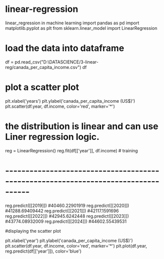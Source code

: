 # linear-regression
linear_regression  in machine learning
import pandas as pd
import matplotlib.pyplot as plt
from sklearn.linear_model import LinearRegression

# load the data into dataframe
df = pd.read_csv("D:\DATASCIENCE/3-linear-reg/canada_per_capita_income.csv")
df

# plot a scatter plot
plt.xlabel('years')
plt.ylabel('canada_per_capita_income (US$)')
plt.scatter(df.year, df.income, color='red', marker='*')

# the distribution is linear and can use Liner regression  logic.
reg = LinearRegression()
reg.fit(df[['year']], df.income)  # training



# ----------------------------------------------------------------------------------

reg.predict([[2019]]) #40460.22901919
reg.predict([[2020]]) #41288.69409442
reg.predict([[2021]]) #42117.1591696
reg.predict([[2022]]) #42945.6242448
reg.predict([[2023]]) #43774.08932009
reg.predict([[2024]]) #44602.55439531


#displaying the scatter plot

plt.xlabel('year')
plt.ylabel('canada_per_capita_income (US$)')
plt.scatter(df.year, df.income, color='red', marker='*')
plt.plot(df.year, reg.predict(df[['year']]), color='blue')
